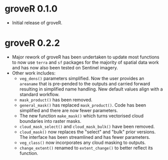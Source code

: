 # groveR 0.1.0

* Initial release of groveR.

# groveR 0.2.2

* Major rework of groveR has been undertaken to update most functions to now 
use `terra` and `sf` packages for the majority of spatial data work and has now 
also been tested on Sentinel imagery. 
* Other work includes:
    + `veg_dens()` parameters simplified. Now the user provides an `areaname` that 
    is pre-pended to the outputs and carried forward resulting in simplified name 
    handling. New default values align with a standard workflow.
    + `mask_product()` has been removed.
    + `general_mask()` has replaced `mask_product()`. Code has been simplified and 
    there are now fewer parameters.
    + The new function `make_mask()` which turns vectorised cloud boundaries into 
    raster masks.
    + `cloud_mask_select()` and `cloud_mask_bulk()` have been removed.
    + `cloud_mask()` now replaces the "select" and "bulk" prior versions. The 
    interface has been streamlined and has fewer parameters.
    + `veg_class()` now incorporates any cloud masking to outputs.
    + `change_extent()` renamed to `extent_change()` to better reflect its function.
    
    
